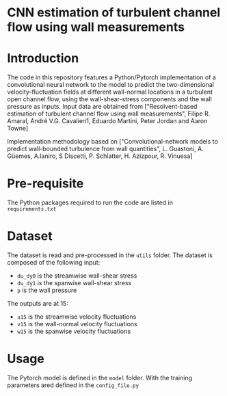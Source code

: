 # CNN estimation of turbulent channel flow using wall measurements 

# Introduction

The code in this repository features a Python/Pytorch implementation of a convolutional neural network to the model to predict the two-dimensional velocity-fluctuation fields at different wall-normal locations in a turbulent open channel flow, using the wall-shear-stress components and the wall pressure as inputs. 
Input data are obtained from ["Resolvent-based estimation of turbulent channel flow using wall measurements", Filipe R. Amaral, André V.G. Cavalieri1, Eduardo Martini, Peter Jordan and Aaron Towne]

Implementation methodology based on ["Convolutional-network models to predict wall-bounded turbulence from wall quantities", L. Guastoni, A. Güemes, A.Ianiro, S Discetti, P. Schlatter, H. Azizpour, R. Vinuesa]

# Pre-requisite

The Python packages required to run the code are listed in `requirements.txt`

# Dataset
The dataset is read and pre-processed in the `utils` folder. 
The dataset is composed of the following input:
- `du_dy0` is the streamwise wall-shear stress
- `du_dy1` is the spanwise wall-shear stress
- `p` is the wall pressure

The outputs are at 15:
- `u15` is the streamwise velocity fluctuations
- `v15` is the wall-normal velocity fluctuations
- `w15` is the spanwise velocity fluctuations

# Usage

The Pytorch model is defined in the `model` folder. With the training parameters ared defined in the `config_file.py`

